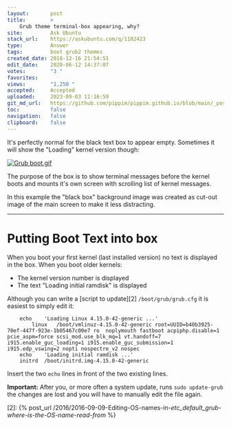 ```yaml
---
layout:       post
title:        >
    Grub theme terminal-box appearing, why?
site:         Ask Ubuntu
stack_url:    https://askubuntu.com/q/1102423
type:         Answer
tags:         boot grub2 themes
created_date: 2018-12-16 21:54:51
edit_date:    2020-06-12 14:37:07
votes:        "3 "
favorites:    
views:        "1,250 "
accepted:     Accepted
uploaded:     2023-09-03 11:16:59
git_md_url:   https://github.com/pippim/pippim.github.io/blob/main/_posts/2018/2018-12-16-Grub-theme-terminal-box-appearing_-why_.md
toc:          false
navigation:   false
clipboard:    false
---
```


It's perfectly normal for the black text box to appear empty. Sometimes it will show the "Loading" kernel version though:

[![Grub boot.gif][1]][1]

The purpose of the box is to show terminal messages before the kernel boots and mounts it's own screen with scrolling list of kernel messages.

In this example the "black box" background image was created as cut-out image of the main screen to make it less distracting.

----------

# Putting Boot Text into box

When you boot your first kernel (last installed version) no text is displayed in the box. When you boot older kernels:

- The kernel version number is displayed
- The text "Loading initial ramdisk" is displayed

Although you can write a [script to update][2] `/boot/grub/grub.cfg` it is easiest to simply edit it:

``` 
    echo    'Loading Linux 4.15.0-42-generic ...'
        linux   /boot/vmlinuz-4.15.0-42-generic root=UUID=b40b3925-70ef-447f-923e-1b05467c00e7 ro  noplymouth fastboot acpiphp.disable=1 pcie_aspm=force scsi_mod.use_blk_mq=1 vt.handoff=7 i915.enable_guc_loading=1 i915.enable_guc_submission=1 i915.edp_vswing=2 nopti nospectre_v2 nospec
    echo    'Loading initial ramdisk ...'
    initrd  /boot/initrd.img-4.15.0-42-generic
```

Insert the two `echo` lines in front of the two existing lines.

**Important:** After you, or more often a system update, runs `sudo update-grub` the changes are lost and you will have to manually edit the file again.


  [1]: https://i.stack.imgur.com/tOliY.gif
  [2]: {% post_url /2016/2016-09-09-Editing-OS-names-in-_etc_default_grub-where-is-the-OS-name-read-from_ %}
